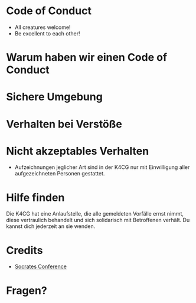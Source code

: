 # Code of Conduct

* All creatures welcome!
* Be excellent to each other!

# Warum haben wir einen Code of Conduct

# Sichere Umgebung 

# Verhalten bei Verstöße

# Nicht akzeptables Verhalten

* Aufzeichnungen jeglicher Art sind in der K4CG nur mit Einwilligung 
aller aufgezeichneten Personen gestattet.

# Hilfe finden

Die K4CG hat eine Anlaufstelle, die alle gemeldeten Vorfälle ernst nimmt,
diese vertraulich behandelt und sich solidarisch mit Betroffenen verhält.
Du kannst dich jederzeit an sie wenden.

# Credits

* [Socrates Conference](https://www.socrates-conference.de/values)

# Fragen?
